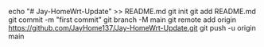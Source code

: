echo "# Jay-HomeWrt-Update" >> README.md
git init
git add README.md
git commit -m "first commit"
git branch -M main
git remote add origin https://github.com/JayHome137/Jay-HomeWrt-Update.git
git push -u origin main
